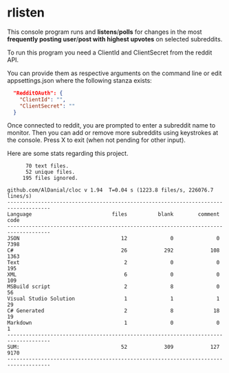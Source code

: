 # rlisten

This console program runs and **listens**/**polls** for changes in the most **frequently posting user**/**post with highest upvotes** on selected subreddits.

To run this program you need a ClientId and ClientSecret from the reddit API.

You can provide them as respective arguments on the command line or edit appsettings.json
where the following stanza exists:

```json
  "RedditOAuth": {
    "ClientId": "",
    "ClientSecret": ""
  }
```
Once connected to reddit, you are prompted to enter a subreddit name to monitor.  Then you can add or remove more subreddits using keystrokes at the console.  Press X to exit (when not pending for other input).

Here are some stats regarding this project.
```
      70 text files.
      52 unique files.
     195 files ignored.

github.com/AlDanial/cloc v 1.94  T=0.04 s (1223.8 files/s, 226076.7 lines/s)
------------------------------------------------------------------------------------
Language                          files          blank        comment           code
------------------------------------------------------------------------------------
JSON                                 12              0              0           7398
C#                                   26            292            108           1363
Text                                  2              0              0            195
XML                                   6              0              0            109
MSBuild script                        2              8              0             56
Visual Studio Solution                1              1              1             29
C# Generated                          2              8             18             19
Markdown                              1              0              0              1
------------------------------------------------------------------------------------
SUM:                                 52            309            127           9170
------------------------------------------------------------------------------------
```
